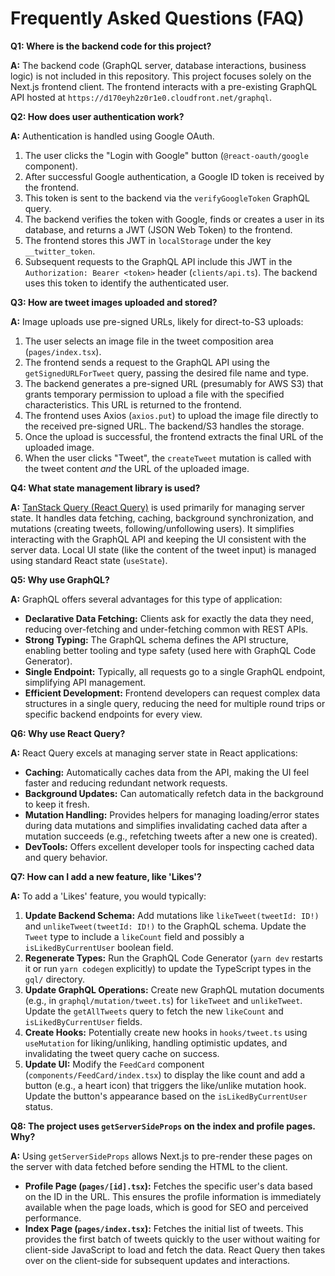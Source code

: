 # Frequently Asked Questions (FAQ)

**Q1: Where is the backend code for this project?**

**A:** The backend code (GraphQL server, database interactions, business logic) is not included in this repository. This project focuses solely on the Next.js frontend client. The frontend interacts with a pre-existing GraphQL API hosted at `https://d170eyh2z0r1e0.cloudfront.net/graphql`.

**Q2: How does user authentication work?**

**A:** Authentication is handled using Google OAuth.
1.  The user clicks the "Login with Google" button (`@react-oauth/google` component).
2.  After successful Google authentication, a Google ID token is received by the frontend.
3.  This token is sent to the backend via the `verifyGoogleToken` GraphQL query.
4.  The backend verifies the token with Google, finds or creates a user in its database, and returns a JWT (JSON Web Token) to the frontend.
5.  The frontend stores this JWT in `localStorage` under the key `__twitter_token`.
6.  Subsequent requests to the GraphQL API include this JWT in the `Authorization: Bearer <token>` header (`clients/api.ts`). The backend uses this token to identify the authenticated user.

**Q3: How are tweet images uploaded and stored?**

**A:** Image uploads use pre-signed URLs, likely for direct-to-S3 uploads:
1.  The user selects an image file in the tweet composition area (`pages/index.tsx`).
2.  The frontend sends a request to the GraphQL API using the `getSignedURLForTweet` query, passing the desired file name and type.
3.  The backend generates a pre-signed URL (presumably for AWS S3) that grants temporary permission to upload a file with the specified characteristics. This URL is returned to the frontend.
4.  The frontend uses Axios (`axios.put`) to upload the image file directly to the received pre-signed URL. The backend/S3 handles the storage.
5.  Once the upload is successful, the frontend extracts the final URL of the uploaded image.
6.  When the user clicks "Tweet", the `createTweet` mutation is called with the tweet content *and* the URL of the uploaded image.

**Q4: What state management library is used?**

**A:** [TanStack Query (React Query)](https://tanstack.com/query/v4) is used primarily for managing server state. It handles data fetching, caching, background synchronization, and mutations (creating tweets, following/unfollowing users). It simplifies interacting with the GraphQL API and keeping the UI consistent with the server data. Local UI state (like the content of the tweet input) is managed using standard React state (`useState`).

**Q5: Why use GraphQL?**

**A:** GraphQL offers several advantages for this type of application:
*   **Declarative Data Fetching:** Clients ask for exactly the data they need, reducing over-fetching and under-fetching common with REST APIs.
*   **Strong Typing:** The GraphQL schema defines the API structure, enabling better tooling and type safety (used here with GraphQL Code Generator).
*   **Single Endpoint:** Typically, all requests go to a single GraphQL endpoint, simplifying API management.
*   **Efficient Development:** Frontend developers can request complex data structures in a single query, reducing the need for multiple round trips or specific backend endpoints for every view.

**Q6: Why use React Query?**

**A:** React Query excels at managing server state in React applications:
*   **Caching:** Automatically caches data from the API, making the UI feel faster and reducing redundant network requests.
*   **Background Updates:** Can automatically refetch data in the background to keep it fresh.
*   **Mutation Handling:** Provides helpers for managing loading/error states during data mutations and simplifies invalidating cached data after a mutation succeeds (e.g., refetching tweets after a new one is created).
*   **DevTools:** Offers excellent developer tools for inspecting cached data and query behavior.

**Q7: How can I add a new feature, like 'Likes'?**

**A:** To add a 'Likes' feature, you would typically:
1.  **Update Backend Schema:** Add mutations like `likeTweet(tweetId: ID!)` and `unlikeTweet(tweetId: ID!)` to the GraphQL schema. Update the `Tweet` type to include a `likeCount` field and possibly a `isLikedByCurrentUser` boolean field.
2.  **Regenerate Types:** Run the GraphQL Code Generator (`yarn dev` restarts it or run `yarn codegen` explicitly) to update the TypeScript types in the `gql/` directory.
3.  **Update GraphQL Operations:** Create new GraphQL mutation documents (e.g., in `graphql/mutation/tweet.ts`) for `likeTweet` and `unlikeTweet`. Update the `getAllTweets` query to fetch the new `likeCount` and `isLikedByCurrentUser` fields.
4.  **Create Hooks:** Potentially create new hooks in `hooks/tweet.ts` using `useMutation` for liking/unliking, handling optimistic updates, and invalidating the tweet query cache on success.
5.  **Update UI:** Modify the `FeedCard` component (`components/FeedCard/index.tsx`) to display the like count and add a button (e.g., a heart icon) that triggers the like/unlike mutation hook. Update the button's appearance based on the `isLikedByCurrentUser` status.

**Q8: The project uses `getServerSideProps` on the index and profile pages. Why?**

**A:** Using `getServerSideProps` allows Next.js to pre-render these pages on the server with data fetched before sending the HTML to the client.
*   **Profile Page (`pages/[id].tsx`):** Fetches the specific user's data based on the ID in the URL. This ensures the profile information is immediately available when the page loads, which is good for SEO and perceived performance.
*   **Index Page (`pages/index.tsx`):** Fetches the initial list of tweets. This provides the first batch of tweets quickly to the user without waiting for client-side JavaScript to load and fetch the data. React Query then takes over on the client-side for subsequent updates and interactions.